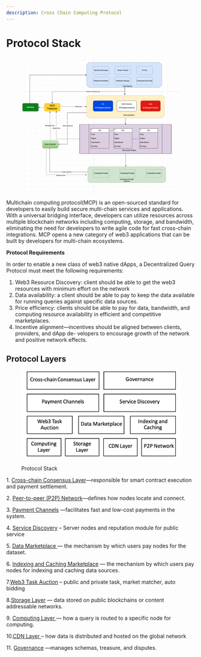 ```yaml
---
description: Cross Chain Computing Protocol
---
```


# Protocol Stack

<figure><img src="../../.gitbook/assets/image (3).png" alt=""><figcaption></figcaption></figure>

Multichain computing protocol(MCP) is an open-sourced standard for developers to easily build secure multi-chain services and applications. With a universal bridging interface, developers can utilize resources across multiple blockchain networks including computing, storage, and bandwidth, eliminating the need for developers to write agile code for fast cross-chain integrations. MCP opens a new category of web3 applications that can be built by developers for multi-chain ecosystems.

**Protocol Requirements**

In order to enable a new class of web3 native dApps, a Decentralized Query Protocol must meet the following requirements:

1. Web3 Resource Discovery:  client should be able to get the web3 resources with minimum effort on the network
2. Data availability: a client should be able to pay to keep the data available for running queries against specific data sources.&#x20;
3. Price efficiency: clients should be able to pay for data, bandwidth, and computing resource availability in efficient and competitive marketplaces.&#x20;
4. Incentive alignment—incentives should be aligned between clients, providers, and dApp de- velopers to encourage growth of the network and positive network effects.&#x20;

## Protocol Layers

<figure><img src="../../.gitbook/assets/image (61).png" alt=""><figcaption><p>Protocol Stack</p></figcaption></figure>

1\. [Cross-chain Consensus Layer](cross-chain-contracts.md)—responsible for smart contract execution and payment settlement.

2\. [Peer-to-peer (P2P) Network](peer-to-peer-p2p-network.md)—defines how nodes locate and connect.

3\. [Payment Channels](payment-channels.md) —facilitates fast and low-cost payments in the system.

4\. [Service Discovery](service-discovery.md)  – Server nodes and reputation module for public service

5\. [Data Marketplace ](data-marketplace.md)— the mechanism by which users pay nodes for the dataset.

6\. [Indexing and Caching Marketplace](indexing-and-caching-marketplace.md) — the mechanism by which users pay nodes for indexing and caching data sources.

7.[Web3 Task Auction](web3-task-auction.md) – public and private task, market matcher, auto bidding

8.[Storage Layer](storage-layer.md) — data stored on public blockchains or content addressable networks.

9\. [Computing Layer ](computing-layer.md)— how a query is routed to a specific node for computing.

10.[CDN Layer ](cdn-layer.md)– how data is distributed and hosted on the global network

11\. [Governance](governance.md) —manages schemas, treasure, and disputes.

